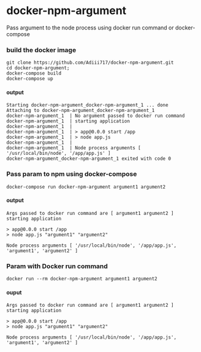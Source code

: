 # docker-npm-argument
Pass argument to the node process using docker run command or docker-compose

### build the docker image

```
git clone https://github.com/Adiii717/docker-npm-argument.git
cd docker-npm-argument;
docker-compose build
docker-compose up
```

#### output 
```
Starting docker-npm-argument_docker-npm-argument_1 ... done
Attaching to docker-npm-argument_docker-npm-argument_1
docker-npm-argument_1  | No argument passed to docker run command
docker-npm-argument_1  | starting application
docker-npm-argument_1  | 
docker-npm-argument_1  | > app@0.0.0 start /app
docker-npm-argument_1  | > node app.js
docker-npm-argument_1  | 
docker-npm-argument_1  | Node process arguments [ '/usr/local/bin/node', '/app/app.js' ]
docker-npm-argument_docker-npm-argument_1 exited with code 0

```

### Pass param to npm using docker-compose

```
docker-compose run docker-npm-argument argument1 argument2
```

#### output
```
Args passed to docker run command are [ argument1 argument2 ]
starting application

> app@0.0.0 start /app
> node app.js "argument1" "argument2"

Node process arguments [ '/usr/local/bin/node', '/app/app.js', 'argument1', 'argument2' ]

```

### Param with Docker run command


```
docker run --rm docker-npm-argument argument1 argument2
```

#### ouput

```
Args passed to docker run command are [ argument1 argument2 ]
starting application

> app@0.0.0 start /app
> node app.js "argument1" "argument2"

Node process arguments [ '/usr/local/bin/node', '/app/app.js', 'argument1', 'argument2' ]

```
